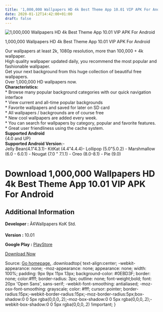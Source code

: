 ```yaml
---
title: '1,000,000 Wallpapers HD 4k Best Theme App 10.01 VIP APK For Android'
date: 2020-01-12T14:42:00+01:00
draft: false
---
```


![1,000,000 Wallpapers HD 4k Best Theme App 10.01 VIP APK For Android](https://i1.wp.com/apkhome.net/wp-content/uploads/2020/01/1000000-Wallpapers-HD-4k-Best-Theme-App-10.01-VIP.png "1,000,000 Wallpapers HD 4k Best Theme App 10.01 VIP APK For Android")

  

1,000,000 Wallpapers HD 4k Best Theme App 10.01 VIP APK For Android

Our wallpapers at least 2k, 1080p resolution, more than 100,000 + 4k wallpaper.  
High quality wallpaper updated daily, you recommend the most popular and fashionable wallpaper.  
Get your next background from this huge collection of beautiful free wallpapers.  
Over 1,000,000 HD wallpapers now.  
**Characteristics:**  
\* Browse many popular background categories with our quick navigation interface  
\* View current and all-time popular backgrounds  
\* Favorite wallpapers and saved for later on SD card  
\* All wallpapers / backgrounds are of course free  
\* New cool wallpapers are added every week.  
\* You can search for wallpapers by category, popular and favorite features.  
\* Great user friendliness using the cache system.  
**Supported Android**  
{4.0 and UP}  
**Supported Android Version**:-  
Jelly Bean(4.1"4.3.1)- KitKat (4.4"4.4.4)- Lollipop (5.0"5.0.2) - Marshmallow (6.0 - 6.0.1) - Nougat (7.0 " 7.1.1) - Oreo (8.0-8.1) - Pie (9.0)

Download 1,000,000 Wallpapers HD 4k Best Theme App 10.01 VIP APK For Android
============================================================================

Additional Information
----------------------

**Developer :** Ã¢Wallpapers KoK Std.

**Version :** 10.01

**Google Play :** [PlayStore](https://play.google.com/store/apps/details?id=com.million.hd.backgrounds&hl=en)

  

[Download Now](https://store4app.co/post/1-000-000-wallpapers-hd-4k-best-theme-app-10-01-vip-apk-for-android_1578645616)

  
Source: [Go homepage.](https://store4app.co/post/1-000-000-wallpapers-hd-4k-best-theme-app-10-01-vip-apk-for-android_1578645616) .downloadtop{ text-align:center; -webkit-appearance: none; -moz-appearance: none; appearance: none; width: 100%; padding: 9px 9px 11px 13px; background-color: #0EBD3F; border: none; color:#fff; border-radius: 3px; outline: none; font-weight;bold; font: 20px 'Open Sans', sans-serif; -webkit-font-smoothing: antialiased; -moz-osx-font-smoothing: grayscale; color: #fff; cursor: pointer; border-radius:15px;-webkit-border-radius:15px;-moz-border-radius:5px;box-shadow:0 0 5px rgba(0,0,0,.2);-moz-box-shadow:0 0 5px rgba(0,0,0,.2);-webkit-box-shadow:0 0 5px rgba(0,0,0,.2) !important; }